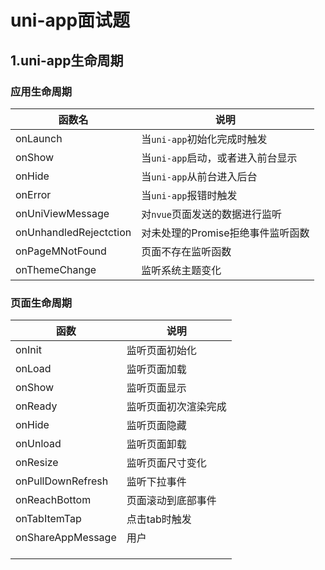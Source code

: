 # uni-app面试题

## 1.uni-app生命周期

### 应用生命周期

| 函数名                 | 说明                              |
| ---------------------- | --------------------------------- |
| onLaunch               | 当`uni-app`初始化完成时触发       |
| onShow                 | 当`uni-app`启动，或者进入前台显示 |
| onHide                 | 当`uni-app`从前台进入后台         |
| onError                | 当`uni-app`报错时触发             |
| onUniViewMessage       | 对`nvue`页面发送的数据进行监听    |
| onUnhandledRejectction | 对未处理的Promise拒绝事件监听函数 |
| onPageMNotFound        | 页面不存在监听函数                |
| onThemeChange          | 监听系统主题变化                  |



### 页面生命周期

| 函数              | 说明                 |
| ----------------- | -------------------- |
| onInit            | 监听页面初始化       |
| onLoad            | 监听页面加载         |
| onShow            | 监听页面显示         |
| onReady           | 监听页面初次渲染完成 |
| onHide            | 监听页面隐藏         |
| onUnload          | 监听页面卸载         |
| onResize          | 监听页面尺寸变化     |
| onPullDownRefresh | 监听下拉事件         |
| onReachBottom     | 页面滚动到底部事件   |
| onTabItemTap      | 点击tab时触发        |
| onShareAppMessage | 用户                 |
|                   |                      |
|                   |                      |
|                   |                      |

